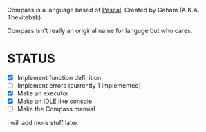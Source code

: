 Compass is a language based of [Pascal](https://en.wikipedia.org/wiki/Pascal_(programming_language)). Created by Gaham (A.K.A. Thevitebsk)

Compass isn't really an original name for languge but who cares.

# STATUS
- [X] Implement function definition
- [ ] Implement errors (currently 1 implemented)
- [X] Make an executor
- [X] Make an IDLE like console
- [ ] Make the Compass manual

i will add more stuff later
